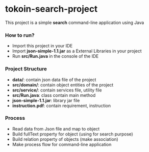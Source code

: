 # tokoin-search-project
This project is a simple **search** command-line application using Java

### How to run?
- Import this project in your IDE
- Import **json-simple-1.1.jar** as a External Libraries in your project
- Run **src/Run.java** in the console of the IDE

### Project Structure
- **data/**: contain json data file of the project
- **src/domain/**: contain object entities of the project
- **src/service/**: contain services file, utility file
- **src/Run.java**: class contain main method
- **json-simple-1.1.jar**: library jar file
- **instruction.pdf**: contain requirement, instruction

### Process
- Read data from Json file and map to object
- Build fullText property for object (using for search purpose)
- Build relation property of objects (make association)
- Make process flow for command-line application
